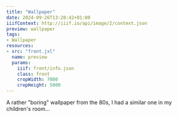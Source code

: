 ```yaml
---
title: "Wallpaper"
date: 2024-09-26T13:28:42+01:00
iiifContext: http://iiif.io/api/image/2/context.json
preview: wallpaper
tags:
- Wallpaper
resources:
- src: "front.jxl"
  name: preview
  params:
    iiif: front/info.json
    class: front
    cropWidth: 7000
    cropHeight: 5000
---
```

A rather "boring" wallpaper from the 80s, I had a similar one in my children's room...
